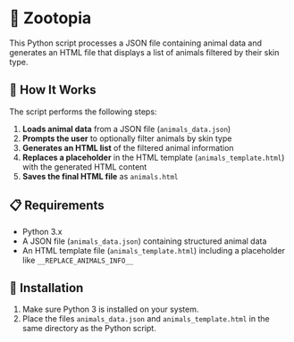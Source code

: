 # 🐾 Zootopia

This Python script processes a JSON file containing animal data and generates an HTML file that displays a list of animals filtered by their skin type.

## 🔧 How It Works

The script performs the following steps:

1. **Loads animal data** from a JSON file (`animals_data.json`)
2. **Prompts the user** to optionally filter animals by skin type
3. **Generates an HTML list** of the filtered animal information
4. **Replaces a placeholder** in the HTML template (`animals_template.html`) with the generated HTML content
5. **Saves the final HTML file** as `animals.html`

## 📋 Requirements

- Python 3.x
- A JSON file (`animals_data.json`) containing structured animal data
- An HTML template file (`animals_template.html`) including a placeholder like `__REPLACE_ANIMALS_INFO__`

## 🚀 Installation

1. Make sure Python 3 is installed on your system.
2. Place the files `animals_data.json` and `animals_template.html` in the same directory as the Python script.